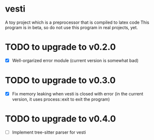 # vesti

A toy project which is a preprocessor that is compiled to latex code
This program is in beta, so do not use this program in real projects, yet.

# TODO to upgrade to v0.2.0
- [x] Well-orgarized error module (current version is somewhat bad)

# TODO to upgrade to v0.3.0
- [x] Fix memory leaking when vesti is closed with error (in the current version, it uses process::exit to exit the program)

# TODO to upgrade to v0.4.0
- [ ] Implement tree-sitter parser for vesti

